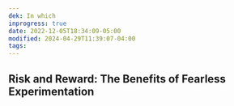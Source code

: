 ```yaml
---
dek: In which
inprogress: true
date: 2022-12-05T18:34:09-05:00
modified: 2024-04-29T11:39:07-04:00
tags:
---
```


## Risk and Reward: The Benefits of Fearless Experimentation
